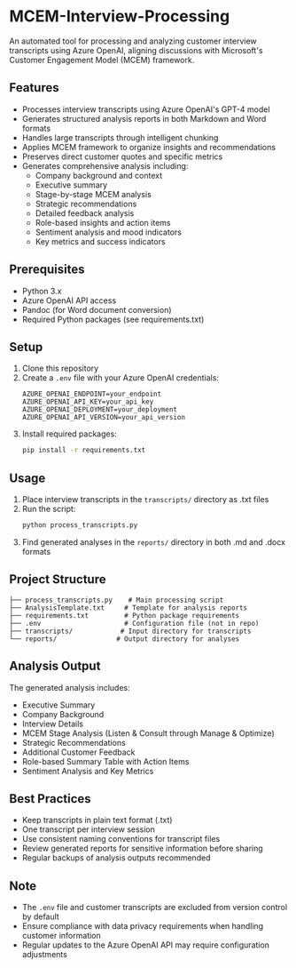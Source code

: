 # MCEM-Interview-Processing

An automated tool for processing and analyzing customer interview transcripts using Azure OpenAI, aligning discussions with Microsoft's Customer Engagement Model (MCEM) framework.

## Features

- Processes interview transcripts using Azure OpenAI's GPT-4 model
- Generates structured analysis reports in both Markdown and Word formats
- Handles large transcripts through intelligent chunking
- Applies MCEM framework to organize insights and recommendations
- Preserves direct customer quotes and specific metrics
- Generates comprehensive analysis including:
  - Company background and context
  - Executive summary
  - Stage-by-stage MCEM analysis
  - Strategic recommendations
  - Detailed feedback analysis
  - Role-based insights and action items
  - Sentiment analysis and mood indicators
  - Key metrics and success indicators

## Prerequisites

- Python 3.x
- Azure OpenAI API access
- Pandoc (for Word document conversion)
- Required Python packages (see requirements.txt)

## Setup

1. Clone this repository
2. Create a `.env` file with your Azure OpenAI credentials:
   ```
   AZURE_OPENAI_ENDPOINT=your_endpoint
   AZURE_OPENAI_API_KEY=your_api_key
   AZURE_OPENAI_DEPLOYMENT=your_deployment
   AZURE_OPENAI_API_VERSION=your_api_version
   ```
3. Install required packages:
   ```bash
   pip install -r requirements.txt
   ```

## Usage

1. Place interview transcripts in the `transcripts/` directory as .txt files
2. Run the script:
   ```bash
   python process_transcripts.py
   ```
3. Find generated analyses in the `reports/` directory in both .md and .docx formats

## Project Structure

```
├── process_transcripts.py    # Main processing script
├── AnalysisTemplate.txt     # Template for analysis reports
├── requirements.txt         # Python package requirements
├── .env                     # Configuration file (not in repo)
├── transcripts/            # Input directory for transcripts
└── reports/               # Output directory for analyses
```

## Analysis Output

The generated analysis includes:
- Executive Summary
- Company Background
- Interview Details
- MCEM Stage Analysis (Listen & Consult through Manage & Optimize)
- Strategic Recommendations
- Additional Customer Feedback
- Role-based Summary Table with Action Items
- Sentiment Analysis and Key Metrics

## Best Practices

- Keep transcripts in plain text format (.txt)
- One transcript per interview session
- Use consistent naming conventions for transcript files
- Review generated reports for sensitive information before sharing
- Regular backups of analysis outputs recommended

## Note

- The `.env` file and customer transcripts are excluded from version control by default
- Ensure compliance with data privacy requirements when handling customer information
- Regular updates to the Azure OpenAI API may require configuration adjustments
